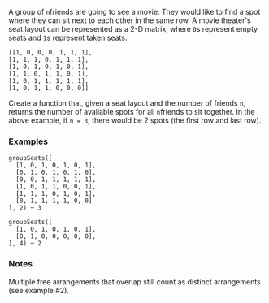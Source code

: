 A group of `n`friends are going to see a movie. They would like to find a spot where they can sit next to each other in the same row. A movie theater's seat layout can be represented as a 2-D matrix, where `0`s represent empty seats and `1`s represent taken seats.

    [[1, 0, 0, 0, 1, 1, 1],
    [1, 1, 1, 0, 1, 1, 1],
    [1, 0, 1, 0, 1, 0, 1],
    [1, 1, 0, 1, 1, 0, 1],
    [1, 0, 1, 1, 1, 1, 1],
    [1, 0, 1, 1, 0, 0, 0]]

Create a function that, given a seat layout and the number of friends `n`, returns the number of available spots for all `n`friends to sit together. In the above example, if `n = 3`, there would be 2 spots (the first row and last row).


### Examples ###
    groupSeats([
      [1, 0, 1, 0, 1, 0, 1],
      [0, 1, 0, 1, 0, 1, 0],
      [0, 0, 1, 1, 1, 1, 1],
      [1, 0, 1, 1, 0, 0, 1],
      [1, 1, 1, 0, 1, 0, 1],
      [0, 1, 1, 1, 1, 0, 0]
    ], 2) ➞ 3

    groupSeats([
      [1, 0, 1, 0, 1, 0, 1],
      [0, 1, 0, 0, 0, 0, 0],
    ], 4) ➞ 2


### Notes ###
Multiple free arrangements that overlap still count as distinct arrangements (see example #2).